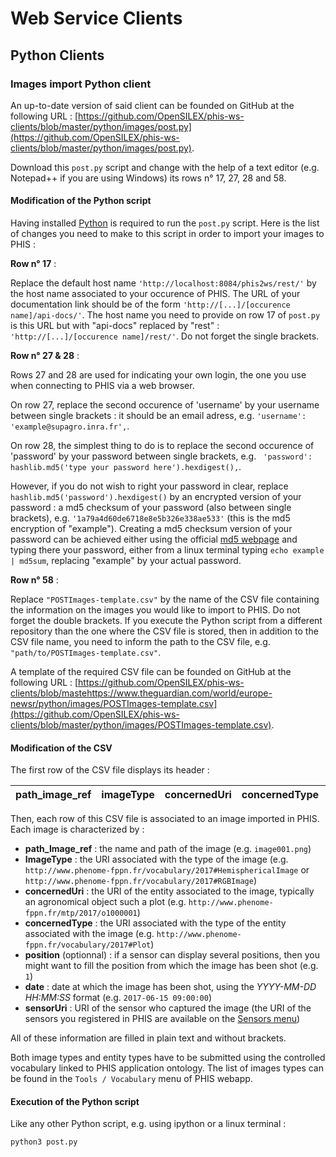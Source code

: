 # Web Service Clients

## Python Clients

### Images import Python client

An up-to-date version of said client can be founded on GitHub at the following URL : [https://github.com/OpenSILEX/phis-ws-clients/blob/master/python/images/post.py](https://github.com/OpenSILEX/phis-ws-clients/blob/master/python/images/post.py).

Download this `post.py` script and change with the help of a text editor (e.g. Notepad++ if you are using Windows) its rows n° 17, 27, 28 and 58.

#### Modification of the Python script
Having installed [Python](https://www.python.org/) is required to run the `post.py` script.
Here is the list of changes you need to make to this script in order to import your images to PHIS :

**Row n° 17** :

Replace the default host name `'http://localhost:8084/phis2ws/rest/'` by the host name associated to your occurence of PHIS.
The URL of your documentation link should be of the form `'http://[...]/[occurence name]/api-docs/'`. The host name you need to provide on row 17 of `post.py` is this URL but with "api-docs" replaced by "rest" : `'http://[...]/[occurence name]/rest/'`.
Do not forget the single brackets.

**Row n° 27 & 28** :

Rows 27 and 28 are used for indicating your own login, the one you use when connecting to PHIS via a web browser.

On row 27, replace the second occurence of 'username' by your username between single brackets : it should be an email adress, e.g. `'username': 'example@supagro.inra.fr',`.

On row 28, the simplest thing to do is to replace the second occurence of 'password' by your password between single brackets, e.g. ` 'password': hashlib.md5('type your password here').hexdigest(),`.

However, if you do not wish to right your password in clear, replace `hashlib.md5('password').hexdigest()` by an encrypted version of your password : a md5 checksum of your password (also between single brackets), e.g. `'1a79a4d60de6718e8e5b326e338ae533'` (this is the md5 encryption of "example").
Creating a md5 checksum version of your password can be achieved either using the official [md5 webpage](https://www.md5.fr/) and typing there your password, either from a linux terminal typing `echo example | md5sum`, replacing "example" by your actual password.

**Row n° 58** :

Replace `"POSTImages-template.csv"` by the name of the CSV file containing the information on the images you would like to import to PHIS.
Do not forget the double brackets.
If you execute the Python script from a different repository than the one where the CSV file is stored, then in addition to the CSV file name, you need to inform the path to the CSV file, e.g. `"path/to/POSTImages-template.csv"`.

A template of the required CSV file can be founded on GitHub at the following URL : [https://github.com/OpenSILEX/phis-ws-clients/blob/mastehttps://www.theguardian.com/world/europe-newsr/python/images/POSTImages-template.csv](https://github.com/OpenSILEX/phis-ws-clients/blob/master/python/images/POSTImages-template.csv).

#### Modification of the CSV

The first row of the CSV file displays its header :

| path_image_ref     | imageType     | concernedUri     | concernedType     | position    | date     |  sensorUri   |
| :------------- | :------------- | :------------- | :------------- | :------------- | :------------- | :------------- |

Then, each row of this CSV file is associated to an image imported in PHIS.
Each image is characterized by :

- **path_Image_ref** : the name and path of the image (e.g. `image001.png`)
- **ImageType** : the URI associated with the type of the image (e.g. `http://www.phenome-fppn.fr/vocabulary/2017#HemisphericalImage` or `http://www.phenome-fppn.fr/vocabulary/2017#RGBImage`)
- **concernedUri** : the URI of the entity associated to the image, typically an agronomical object such a plot (e.g. `http://www.phenome-fppn.fr/mtp/2017/o1000001`)
- **concernedType** : the URI associated with the type of the entity associated with the image (e.g. `http://www.phenome-fppn.fr/vocabulary/2017#Plot`)
- **position** (optionnal) : if a sensor can display several positions, then you might want to fill the position from which the image has been shot (e.g. `1`)
- **date** : date at which the image has been shot, using the *YYYY-MM-DD HH:MM:SS* format (e.g. `2017-06-15 09:00:00`)
- **sensorUri** : URI of the sensor who captured the image (the URI of the sensors you registered in PHIS are available on the [Sensors menu](../experimental-organization/#sensor))

All of these information are filled in plain text and without brackets.

Both image types and entity types have to be submitted using the controlled vocabulary linked to PHIS application ontology.
The list of images types can be found in the `Tools / Vocabulary` menu of PHIS webapp.

#### Execution of the Python script
Like any other Python script, e.g. using ipython or a linux terminal :

```
python3 post.py
```
